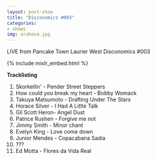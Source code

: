 ```yaml
---
layout: post-show
title: "Disconomics #003"
categories:
- shows
img: arahova.jpg
---
```


LIVE from Pancake Town Laurier West Disconomics #003

{% include mixlr_embed.html %}

**Tracklisting**

1. Skorkellin' - Pender Street Steppers
1. How could you break my heart - Bobby Womack
1. Takuya Matsumoto - Drafting Under The Stars
1. Horace Silver - I Had A Little Talk
1. Gil Scott Heron- Angel Dust
1. Patrice Rushen - Forgive me not
1. Jimmy Smith - Minor chant
1. Evelyn King - Love come down
1. Junior Mendes - Copacabana Sadia
1. ???
1. Ed Motta - Flores da Vida Real
